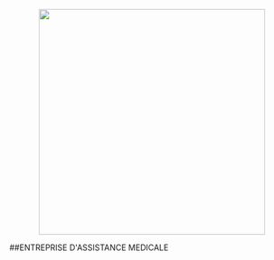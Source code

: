 <p align="center"><a href="#" target="_blank"><img src="/img/santema_logo.png" width="400"></a></p>

##ENTREPRISE D'ASSISTANCE MEDICALE